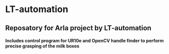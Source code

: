 # LT-automation

## Reposatory for Arla project by LT-automation

#### Includes control program for UR10e and OpenCV handle finder to perform precise grasping of the milk boxes
